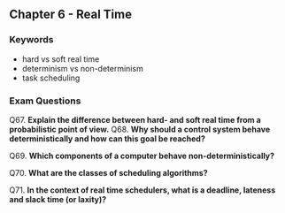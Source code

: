 
## Chapter 6 - Real Time

### Keywords

* hard vs soft real time
* determinism vs non-determinism
* task scheduling

### Exam Questions

Q67. **Explain the difference between hard- and soft real time from a probabilistic point of view.**
Q68. **Why should a control system behave deterministically and how can this goal be reached?**

Q69. **Which components of a computer behave non-deterministically?**

Q70. **What are the classes of scheduling algorithms?**

Q71. **In the context of real time schedulers, what is a deadline, lateness and slack time (or laxity)?**

